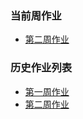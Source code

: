 ### 当前周作业
* [第二周作业](/homeworks/02.md)

### 历史作业列表

* [第一周作业](/homeworks/01.md)
* [第二周作业](/homeworks/02.md)
